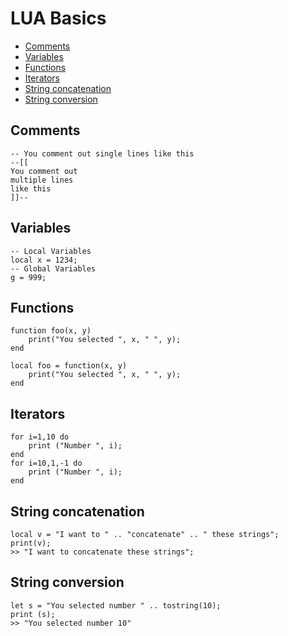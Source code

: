 # LUA Basics <!-- omit from toc -->

- [Comments](#comments)
- [Variables](#variables)
- [Functions](#functions)
- [Iterators](#iterators)
- [String concatenation](#string-concatenation)
- [String conversion](#string-conversion)

## Comments

```
-- You comment out single lines like this
--[[
You comment out
multiple lines
like this
]]--
```

## Variables

```
-- Local Variables
local x = 1234;
-- Global Variables
g = 999;
```

## Functions

```
function foo(x, y)
    print("You selected ", x, " ", y);
end

local foo = function(x, y)
    print("You selected ", x, " ", y);
end
```


## Iterators

```
for i=1,10 do
    print ("Number ", i);
end
for i=10,1,-1 do
    print ("Number ", i);
end
```

## String concatenation

```
local v = "I want to " .. "concatenate" .. " these strings";
print(v);
>> "I want to concatenate these strings";
```

## String conversion

```
let s = "You selected number " .. tostring(10);
print (s);
>> "You selected number 10"
```